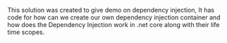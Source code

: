 This solution was created to give demo on dependency injection, It has code for how can we create our own dependency injection container and how does the Dependency Injection work in .net core along with their life time scopes.

